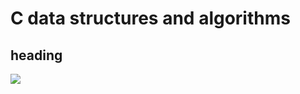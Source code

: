 # C data structures and algorithms

## heading

<img src="https://render.githubusercontent.com/render/math?math=\hug\{\mu\}">
